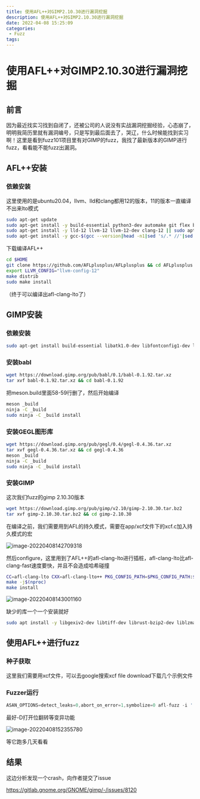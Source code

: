```yaml
---
title: 使用AFL++对GIMP2.10.30进行漏洞挖掘
description: 使用AFL++对GIMP2.10.30进行漏洞挖掘
date: 2022-04-08 15:25:09
categories:
 - Fuzz
tags:
---
```


# 使用AFL++对GIMP2.10.30进行漏洞挖掘

## 前言

因为最近找实习找到自闭了，还被公司的人说没有实战漏洞挖掘经验，心态崩了，明明我简历里就有漏洞编号，只是写到最后面去了，哭辽，什么时候能找到实习啊！这里是看到fuzz101项目里有对GIMP的fuzz，我找了最新版本的GIMP进行fuzz，看看能不能fuzz出漏洞。

## AFL++安装

### 依赖安装

这里使用的是ubuntu20.04，llvm、lld和clang都用12的版本，11的版本一直编译不出来lto模式

```bash
sudo apt-get update
sudo apt-get install -y build-essential python3-dev automake git flex bison libglib2.0-dev libpixman-1-dev python3-setuptools
sudo apt-get install -y lld-12 llvm-12 llvm-12-dev clang-12 || sudo apt-get install -y lld llvm llvm-dev clang 
sudo apt-get install -y gcc-$(gcc --version|head -n1|sed 's/.* //'|sed 's/\..*//')-plugin-dev libstdc++-$(gcc --version|head -n1|sed 's/.* //'|sed 's/\..*//')-dev
```

下载编译AFL++

```bash
cd $HOME
git clone https://github.com/AFLplusplus/AFLplusplus && cd AFLplusplus
export LLVM_CONFIG="llvm-config-12"
make distrib
sudo make install
```

（终于可以编译出afl-clang-lto了）

## GIMP安装

### 依赖安装

```bash
sudo apt-get install build-essential libatk1.0-dev libfontconfig1-dev libcairo2-dev libgudev-1.0-0 libdbus-1-dev libdbus-glib-1-dev libexif-dev libxfixes-dev libgtk2.0-dev python2.7-dev libpango1.0-dev libglib2.0-dev zlib1g-dev intltool libbabl-dev libjson-glib-dev libjpeg-dev
```

### 安装babl

```bash
wget https://download.gimp.org/pub/babl/0.1/babl-0.1.92.tar.xz
tar xvf babl-0.1.92.tar.xz && cd babl-0.1.92
```

把meson.build里面58-59行删了，然后开始编译

```bash
meson _build
ninja -C _build
sudo ninja -C _build install
```

### 安装GEGL图形库

```bash
wget https://download.gimp.org/pub/gegl/0.4/gegl-0.4.36.tar.xz
tar xvf gegl-0.4.36.tar.xz && cd gegl-0.4.36
meson _build
ninja -C _build
sudo ninja -C _build install
```

### 安装GIMP

这次我们fuzz的gimp 2.10.30版本

```bash
wget https://download.gimp.org/pub/gimp/v2.10/gimp-2.10.30.tar.bz2
tar xvf gimp-2.10.30.tar.bz2 && cd gimp-2.10.30
```

在编译之前，我们需要用到AFL的持久模式，需要在app/xcf文件下的xcf.c加入持久模式的宏

![image-20220408142709318](https://gitee.com/gdmzyzl/picgo/raw/master/picbed/image-20220408142709318.png)

然后configure，这里用到了AFL++的afl-clang-lto进行插桩，afl-clang-lto比afl-clang-fast速度要快，并且不会造成哈希碰撞

```bash
CC=afl-clang-lto CXX=afl-clang-lto++ PKG_CONFIG_PATH=$PKG_CONFIG_PATH:$HOME/Fuzzing_gimp/gegl-0.4.36/ CFLAGS="-fsanitize=address" CXXFLAGS="-fsanitize=address" LDFLAGS="-fsanitize=address" ./configure --disable-gtktest --disable-glibtest --disable-alsatest --disable-nls --without-libtiff --without-libjpeg --without-bzip2 --without-gs --without-libpng --without-libmng --without-libexif --without-aa --without-libxpm --without-webkit --without-librsvg --without-print --without-poppler --without-cairo-pdf --without-gvfs --without-libcurl --without-wmf --without-libjasper --without-alsa --without-gudev --disable-python --enable-gimp-console --without-mac-twain --without-script-fu --without-gudev --without-dbus --disable-mp --without-linux-input --without-xvfb-run --with-gif-compression=none --without-xmc --with-shm=none --enable-debug  --prefix="$HOME/Fuzzing_gimp/gimp-2.10.30/install"
make -j$(nproc)
make install
```

![image-20220408143001160](https://gitee.com/gdmzyzl/picgo/raw/master/picbed/image-20220408143001160.png)

缺少的库一个一个安装就好

```bash
sudo apt install -y libgexiv2-dev libtiff-dev librust-bzip2-dev liblzma-dev libmypaint-dev mypaint-brushes librsvg2-dev libpoppler-glib-dev
```

## 使用AFL++进行fuzz

### 种子获取

这里我们需要用xcf文件，可以去google搜索xcf file download下载几个示例文件

### Fuzzer运行

```c
ASAN_OPTIONS=detect_leaks=0,abort_on_error=1,symbolize=0 afl-fuzz -i './afl_in' -o './afl_out' -D -t 100 -- ./gimp-2.10.30/install/bin/gimp-console-2.10 --verbose -d -f @@
```

最好-D打开位翻转等变异功能

![image-20220408152355780](https://gitee.com/gdmzyzl/picgo/raw/master/picbed/image-20220408152355780.png)

等它跑多几天看看

## 结果

这边分析发现一个crash，向作者提交了issue

https://gitlab.gnome.org/GNOME/gimp/-/issues/8120